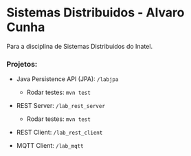 # Sistemas Distribuidos - Alvaro Cunha
Para a disciplina de Sistemas Distribuidos do Inatel.

### Projetos:

- Java Persistence API (JPA): `/labjpa`
  - Rodar testes: `mvn test`

- REST Server: `/lab_rest_server`
  - Rodar testes: `mvn test`

- REST Client: `/lab_rest_client`

- MQTT Client: `/lab_mqtt`
